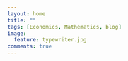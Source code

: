 ```yaml
---
layout: home
title: ""
tags: [Economics, Mathematics, blog]
image:
  feature: typewriter.jpg
comments: true
---
```

